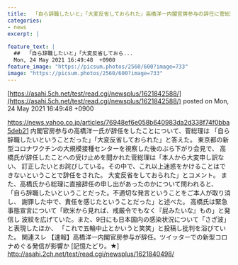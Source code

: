 ```yaml
---
title:  「自ら辞職したいと」「大変反省しておられた」高橋洋一内閣官房参与の辞任に菅総理  
categories:
- news
excerpt: |
  
feature_text: |
  ##  「自ら辞職したいと」「大変反省しておら...
  Mon, 24 May 2021 16:49:48  +0900
feature_image: "https://picsum.photos/2560/600?image=733"
image: "https://picsum.photos/2560/600?image=733"
---
```


[https://asahi.5ch.net/test/read.cgi/newsplus/1621842588/](https://asahi.5ch.net/test/read.cgi/newsplus/1621842588/)
posted on Mon, 24 May 2021 16:49:48  +0900

<!--more-->

https://news.yahoo.co.jp/articles/76948ef6e058b640983da2d338f74f0bba5deb21 内閣官房参与の高橋洋一氏が辞任をしたことについて、菅総理は 「自ら辞職したいということだった」「大変反省しておられた」と答えた。 東京都の新型コロナワクチンの大規模接種センターを視察した後のぶら下がり会見で、 高橋氏が辞任したことへの受け止めを聞かれた菅総理は「本人から大変申し訳ない、 訂正したいとお詫びしている。その中で、これ以上迷惑をかけることはできないということで辞任をされた。 大変反省をしておられた」とコメント。 また、高橋氏から総理に直接辞任の申し出があったのかについて問われると、 「自ら辞職したいということだった。不適切な発言ということをご本人が取り消し、 謝罪した中で、責任を感じたということだった」と述べた。 高橋氏は緊急事態宣言について「欧米から見れば、戒厳令でもなく『屁みたいな』もの」と発信し 波紋を広げていた。また、9日にも日本国内の感染状況について「さざ波」と表現したほか、 「これで五輪中止とかいうと笑笑」と投稿し批判を浴びていた。 関連スレ 【速報】高橋洋一内閣官房参与が辞任。ツイッターでの新型コロナめぐる発信が影響か [記憶たどり。★] http://asahi.2ch.net/test/read.cgi/newsplus/1621840498/
